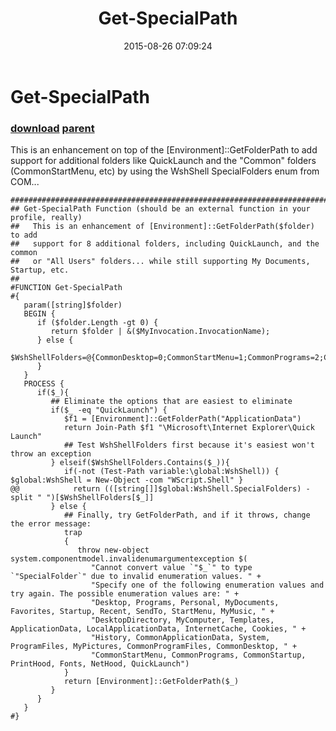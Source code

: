 ﻿---
pid:            5988
parent:         858
children:       
poster:         Robe070
title:          Get-SpecialPath
date:           2015-08-26 07:09:24
description:    This is an enhancement on top of the [Environment]::GetFolderPath to add support for additional folders like QuickLaunch and the "Common" folders (CommonStartMenu, etc) by using the WshShell SpecialFolders enum from COM...
format:         posh
---

# Get-SpecialPath

### [download](5988.ps1) [parent](858.md) 

This is an enhancement on top of the [Environment]::GetFolderPath to add support for additional folders like QuickLaunch and the "Common" folders (CommonStartMenu, etc) by using the WshShell SpecialFolders enum from COM...

```posh
###############################################################################
## Get-SpecialPath Function (should be an external function in your profile, really)
##   This is an enhancement of [Environment]::GetFolderPath($folder) to add 
##   support for 8 additional folders, including QuickLaunch, and the common 
##   or "All Users" folders... while still supporting My Documents, Startup, etc.
##
#FUNCTION Get-SpecialPath 
#{
   param([string]$folder)
   BEGIN {
      if ($folder.Length -gt 0) { 
         return $folder | &($MyInvocation.InvocationName); 
      } else {
         $WshShellFolders=@{CommonDesktop=0;CommonStartMenu=1;CommonPrograms=2;CommonStartup=3;PrintHood=6;Fonts=8;NetHood=9};
      }
   }
   PROCESS {
      if($_){
         ## Eliminate the options that are easiest to eliminate
         if($_ -eq "QuickLaunch") {
            $f1 = [Environment]::GetFolderPath("ApplicationData")
            return Join-Path $f1 "\Microsoft\Internet Explorer\Quick Launch"
            ## Test WshShellFolders first because it's easiest won't throw an exception
         } elseif($WshShellFolders.Contains($_)){
            if(-not (Test-Path variable:\global:WshShell)) { $global:WshShell = New-Object -com "WScript.Shell" }
@@            return (([string[]]$global:WshShell.SpecialFolders) -split " ")[$WshShellFolders[$_]]
         } else {
            ## Finally, try GetFolderPath, and if it throws, change the error message:
            trap
            {
               throw new-object system.componentmodel.invalidenumargumentexception $(
                  "Cannot convert value `"$_`" to type `"SpecialFolder`" due to invalid enumeration values. " +
                  "Specify one of the following enumeration values and try again. The possible enumeration values are: " +
                  "Desktop, Programs, Personal, MyDocuments, Favorites, Startup, Recent, SendTo, StartMenu, MyMusic, " +
                  "DesktopDirectory, MyComputer, Templates, ApplicationData, LocalApplicationData, InternetCache, Cookies, " +
                  "History, CommonApplicationData, System, ProgramFiles, MyPictures, CommonProgramFiles, CommonDesktop, " +
                  "CommonStartMenu, CommonPrograms, CommonStartup, PrintHood, Fonts, NetHood, QuickLaunch")
            }
            return [Environment]::GetFolderPath($_)
         }
      }
   }
#}
```
